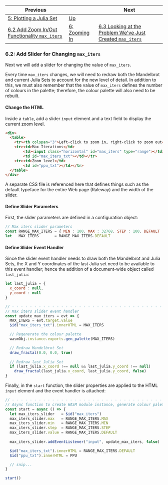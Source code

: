 | Previous | | Next
|---|---|---
| [5: Plotting a Julia Set](../05%20MB%20Julia%20Set/) | [Up](../) | 
| [6.2 Add Zoom In/Out Functionality `max_iters`](../01/) | [6: Zooming In](../) | [6.3 Looking at the Problem We've Just Created `max_iters`](../03/)

### 6.2: Add Slider for Changing `max_iters`

Next we will add a slider for changing the value of `max_iters`.

Every time `max_iters` changes, we will need to redraw both the Mandelbrot and current Julia Sets to account for the new level of detail.  In addition to this, we must also remember that the value of `max_iters` defines the number of colours in the palette; therefore, the colour palette will also need to be rebuilt.

#### Change the HTML

Inside a `table`, add a slider `input` element and a text field to display the current zoom level.

```html
<div>
  <table>
    <tr><th colspan="3">Left-click to zoom in, right-click to zoom out</th></tr>
    <tr><td>Max Iterations</td>
        <td><input class="horizontal" id="max_iters" type="range"></td>
        <td id="max_iters_txt"></td></tr>
    <tr><td>Zoom level</td>
        <td id="ppu_txt"></td></tr>
  </table>
</div>
```

A separate CSS file is referenced here that defines things such as the default typeface for the entire Web page (Raleway) and the width of the slider.

#### Define Slider Parameters

First, the slider parameters are defined in a configuration object:

```javascript
// Max iters slider parameters
const RANGE_MAX_ITERS = { MIN : 100, MAX : 32768, STEP : 100, DEFAULT : 1000 }
let   MAX_ITERS       = RANGE_MAX_ITERS.DEFAULT
```

#### Define Slider Event Handler

Since the slider event handler needs to draw both the Mandelbrot and Julia Sets, the X and Y coordinates of the last Julia set need to be available to this event handler; hence the addition of a document-wide object called `last_julia`:

```javascript
let last_julia = {
  x_coord : null,
  y_coord : null
}

// - - - - - - - - - - - - - - - - - - - - - - - - - - - - - - - - - - - - - - - - - - - - - - - - - - - - - - - - - - -
// Max iters slider event handler
const update_max_iters = evt => {
  MAX_ITERS = evt.target.value
  $id("max_iters_txt").innerHTML = MAX_ITERS

  // Regenerate the colour palette
  wasmObj.instance.exports.gen_palette(MAX_ITERS)

  // Redraw Mandelbrot Set
  draw_fractal(0.0, 0.0, true)
  
  // Redraw last Julia Set
  if (last_julia.x_coord !== null && last_julia.y_coord !== null)
    draw_fractal(last_julia.x_coord, last_julia.y_coord, false)
}
```

Finally, in the `start` function, the slider properties are applied to the HTML `input` element and the event handler is attached:

```javascript
// - - - - - - - - - - - - - - - - - - - - - - - - - - - - - - - - - - - - - - - - - - - - - - - - - - - - - - - - - - -
// Async function to create WASM module instance, generate colour palette and plot Mandelbrot Set
const start = async () => {
  let max_iters_slider   = $id("max_iters")
  max_iters_slider.max   = RANGE_MAX_ITERS.MAX
  max_iters_slider.min   = RANGE_MAX_ITERS.MIN
  max_iters_slider.step  = RANGE_MAX_ITERS.STEP
  max_iters_slider.value = RANGE_MAX_ITERS.DEFAULT
  
  max_iters_slider.addEventListener("input", update_max_iters, false)

  $id("max_iters_txt").innerHTML = RANGE_MAX_ITERS.DEFAULT
  $id("ppu_txt").innerHTML = PPU

  // snip...
}

start()
```

